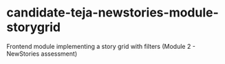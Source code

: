 # candidate-teja-newstories-module-storygrid
Frontend module implementing a story grid with filters (Module 2 - NewStories assessment)
